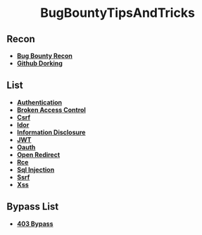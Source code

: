 <h1 align="center">BugBountyTipsAndTricks</h1>

<h2>Recon</h2>

- **[Bug Bounty Recon](https://github.com/M4ddy-4/BugBountyTipsAndTricks/blob/main/RECON.md)**
- **[Github Dorking](https://github.com/M4ddy-4/BugBountyTipsAndWriteup/blob/main/Github.md)**


<h2>List</h2>

- **[Authentication](https://github.com/M4ddy-4/BugBountyTipsAndTricks/blob/main/AUTHENTICATION.md)**
- **[Broken Access Control](https://github.com/M4ddy-4/BugBountyTipsAndTricks/blob/main/BROKEN%20ACCESS%20CONTROL.md)**
- **[Csrf](https://github.com/M4ddy-4/BugBountyTipsAndTricks/blob/main/CSRF.md)**
- **[Idor](https://github.com/M4ddy-4/BugBountyTipsAndTricks/blob/main/IDOR.md)**
- **[Information Disclosure](https://github.com/M4ddy-4/BugBountyTipsAndTricks/blob/main/INFORMATION%20DISCLOSURE.md)**
- **[JWT](https://github.com/TheLittleH4ck3r/BugBountyTipsAndWriteup/blob/main/JWT.md)**
- **[Oauth](https://github.com/M4ddy-4/BugBountyTipsAndTricks/blob/main/OAUTH.md)**
- **[Open Redirect](https://github.com/M4ddy-4/BugBountyTipsAndTricks/blob/main/OPEN%20REDIRECT.md)**
- **[Rce](https://github.com/M4ddy-4/BugBountyTipsAndTricks/blob/main/RCE.md)**
- **[Sql Injection](https://github.com/M4ddy-4/BugBountyTipsAndTricks/blob/main/SQL%20INJECTION.md)**
- **[Ssrf](https://github.com/M4ddy-4/BugBountyTipsAndTricks/blob/main/SSRF.md)**
- **[Xss](https://github.com/M4ddy-4/BugBountyTipsAndTricks/blob/main/XSS.md)**



<h2>Bypass List</h2>

- **[403 Bypass](https://github.com/M4ddy-4/BugBountyTipsAndTricks/blob/main/403%20BYPASS.md)**
